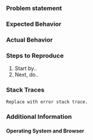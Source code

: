 <!--
  - Thanks for opening an issue for us!  Before you open an issue,
  - please check if a similar issue exists or has been closed before.
  -->

### Problem statement

<!-- TODO: Please describe the problem.
  -        Is it a bug report (something didn't work the way you expected),
  -        or a feature request (something new you think would improve MiloServer)?
  -->

### Expected Behavior

<!-- TODO: Please describe what should happen.
  -        Include screenshots if applicable.
  -->

### Actual Behavior

<!--  TODO: Describe what actually happens.
  -         Include screenshots if applicable.
  -->

### Steps to Reproduce

<!-- TODO: Explain what someone needs to do in order to see
  -        what's described in *Actual behavior* above
  -->

1. Start by..
2. Next, do..

### Stack Traces

<!-- TODO: Please open up the console.  If you see any Milo-related errors,
  -        paste them between the quotes below.
  -
  - Ignore any instances of...
  - "Uncaught (in promise) DOMException: The play() request was interrupted by a call to pause()."
  -->

```
Replace with error stack trace.
```

### Additional Information
#### Operating System and Browser

<!-- TODO: If this issue is browser specific, uncomment the systems you have tested. -->

<!-- * Desktop Chrome -->
<!-- * Desktop Firefox -->
<!-- * Desktop Safari -->
<!-- * Desktop Opera -->
<!-- * Windows Internet Explorer 10 -->
<!-- * Windows Internet Explorer 11 -->
<!-- * Windows Edge -->

<!--
* Smartphone/Tablet/Chromebook (please complete the following information):
  * Device: [e.g. iPhone6]
  * OS: [e.g. iOS8.1]
  * Browser [e.g. stock browser, safari]
  * Version [e.g. 22]
-->
<!-- Anything else we should know? -->
